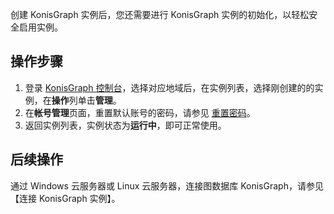 创建 KonisGraph 实例后，您还需要进行 KonisGraph 实例的初始化，以轻松安全启用实例。

## 操作步骤
1. 登录 [KonisGraph 控制台](https://console.cloud.tencent.com/konisgraph)，选择对应地域后，在实例列表，选择刚创建的的实例，在**操作**列单击**管理**。
2. 在**帐号管理**页面，重置默认账号的密码，请参见 [重置密码](https://cloud.tencent.com/document/##################################)。
3. 返回实例列表，实例状态为**运行中**，即可正常使用。

## 后续操作
通过 Windows 云服务器或 Linux 云服务器，连接图数据库 KonisGraph，请参见 【连接 KonisGraph 实例】。
